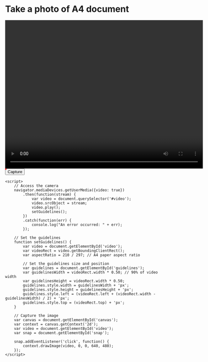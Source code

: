 <!DOCTYPE html>
<html>
<head>
    <title>Take a photo of A4 document</title>
</head>
<body>
    <h1>Take a photo of A4 document</h1>
    <div id="camera" style="position: relative;">
        <video id="video" width="640" height="480" autoplay></video>
        <canvas id="canvas" width="640" height="480"></canvas>
        <div id="guidelines" style="position: absolute; border: 2px solid red;"></div>
    </div>
    <button id="snap">Capture</button>

    <script>
        // Access the camera
        navigator.mediaDevices.getUserMedia({video: true})
            .then(function(stream) {
                var video = document.querySelector('#video');
                video.srcObject = stream;
                video.play();
                setGuidelines();
            })
            .catch(function(err) {
                console.log("An error occurred: " + err);
            });

        // Set the guidelines
        function setGuidelines() {
            var video = document.getElementById('video');
            var videoRect = video.getBoundingClientRect();
            var aspectRatio = 210 / 297; // A4 paper aspect ratio

            // Set the guidelines size and position
            var guidelines = document.getElementById('guidelines');
            var guidelinesWidth = videoRect.width * 0.50; // 90% of video width
            var guidelinesHeight = videoRect.width * 0.50;
            guidelines.style.width = guidelinesWidth + 'px';
            guidelines.style.height = guidelinesHeight + 'px';
            guidelines.style.left = (videoRect.left + (videoRect.width - guidelinesWidth) / 2) + 'px';
            guidelines.style.top = (videoRect.top) + 'px';
        }

        // Capture the image
        var canvas = document.getElementById('canvas');
        var context = canvas.getContext('2d');
        var video = document.getElementById('video');
        var snap = document.getElementById('snap');

        snap.addEventListener('click', function() {
            context.drawImage(video, 0, 0, 640, 480);
        });
    </script>
</body>
</html>
